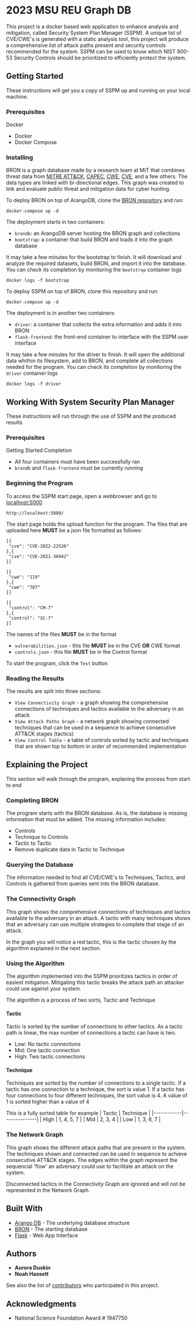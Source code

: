 # 2023 MSU REU Graph DB

This project is a docker based web application to enhance analysis and mitigation, called Security System Plan Manager (SSPM).
A unique list of CVE/CWE's is generated with a static analysis tool, this project will produce a comprehensive list of attack paths present and security controls recommended for the system. SSPM can be used to know which NIST 800-53 Security Controls should be prioritized to efficiently protect the system.

## Getting Started

These instructions will get you a copy of SSPM up and running on your local machine. 

### Prerequisites

Docker
- Docker
- Docker Compose

### Installing

BRON is a graph database made by a research team at MIT that combines threat data from [MITRE ATT&CK](https://attack.mitre.org/), [CAPEC](https://capec.mitre.org/), [CWE](https://cwe.mitre.org/), [CVE](https://nvd.nist.gov), and a few others. The data types are linked with bi-directional edges. This graph was created to link and evaluate public threat and mitigation data for cyber hunting.

To deploy BRON on top of ArangoDB, clone the [BRON repository](https://github.com/ALFA-group/BRON) and run:
```
docker-compose up -d
```
The deployment starts in two containers:
- `brondb`: an ArangoDB server hosting the BRON graph and collections
- `bootstrap`: a container that build BRON and loads it into the graph database

It may take a few minutes for the bootstrap to finish. It will download and analyze the required datasets,
build BRON, and import it into the database. You can check its completion by monitoring the `bootstrap` container logs
```
docker logs -f bootstrap
```

To deploy SSPM on top of BRON, clone this repository and run:
```
docker-compose up -d
```
The deployment is in another two containers:
- `driver`: a container that collects the extra information and adds it into BRON
- `flask-frontend`: the front-end container to interface with the SSPM user interface

It may take a few minutes for the driver to finish. It will open the additional data whithin its filesystem,
add to BRON, and complete all collections needed for the program. You can check its completion by monitoring
the `driver` container logs
```
docker logs -f driver
```
## Working With System Security Plan Manager

These instructions will run through the use of SSPM and the produced results

### Prerequisites

Getting Started Completion
- All four containers must have been successfully ran
- `brondb` and `flask-frontend` must be currently running

### Beginning the Program

To access the SSPM start page, open a webbrowser and go to [localhost:5000](http://localhost:5000/)
```
http://localhost:5000/
```

The start page holds the upload function for the program.
The files that are uploaded here **MUST** be a json file formatted as follows:
 ```
[{
  "cve": "CVE-2022-22536"
},{
  "cve": "CVE-2021-36942"
}]
 ```
 ```
[{
  "cwe": "119"
},{
  "cwe": "787"
}]
 ```
 ```
[{
  "control": "CM-7"
},{
  "control": "SC-7"
}]
 ```

 The names of the files **MUST** be in the format
 - `vulnerabilities.json` - this file **MUST** be in the CVE **OR** CWE format
 - `controls.json` - this file **MUST** be in the Control format

 To start the program, click the `Test` button

 ### Reading the Results

The results are split into three sections:
- `View Connectivity Graph` - a graph showing the comprehensive connections of techniques and tactics available to the adversary in an attack
- `View Attack Paths Graph` - a network graph showing connected techniques that can be used in a sequence to achieve consecutive ATT&CK stages (tactics)
- `View Control Table` - a table of controls sorted by tactic and techniques that are shown top to bottom in order of recommended implementation

## Explaining the Project

This section will walk through the program, explaning the process from start to end

### Completing BRON

The program starts with the BRON database. As is, the database is missing information that must be added. The missing information includes:
- Controls
- Technique to Controls
- Tactic to Tactic
- Remove duplicate data in Tactic to Technique

### Querying the Database

The information needed to find all CVE/CWE's to Techniques, Tactics, and Controls is gathered from queries sent into the BRON database.

### The Connectivity Graph

This graph shows the comprehensive connections of techniques and tactics available to the adversary in an attack.
A tactic with many techniques shows that an adversary can use multiple strategies to complete that stage of an attack.

In the graph you will notice a red tactic, this is the tactic chosen by the algorithm explained in the next section.

### Using the Algorithm 

The algorithm implemented into the SSPM prioritizes tactics in order of easiest mitigation.
Mitigating this tactic breaks the attack path an attacker could use against your system.

The algorithm is a process of two sorts, Tactic and Technique
#### Tactic 
Tactic is sorted by the sumber of connections to other tactics.
As a tactic path is linear, the max number of connections a tactic can have is two.
- Low: No tactic connections
- Mid: One tactic connection
- High: Two tactic connections
#### Technique
Techniques are sorted by the number of connections to a single tactic.
If a tactic has one connection to a technique, the sort is value 1.
If a tactic has four connections to four different techniques, the sort value is 4.
A value of 1 is sorted higher than a value of 4

This is a fully sorted table for example
| Tactic     |  Technique    |
|------------|---------------|
| High       |  1, 4, 5, 7   |
| Mid        |    2, 3, 4    |
| Low        |  1, 3, 6, 7   |

### The Network Graph

This graph shows the different attack paths that are present in the system.
The techniques shown and connected can be used in sequence to achieve consecutive ATT&CK stages.
The edges within the graph represent the sequencial 'flow' an adversary could use to facilitate an attack on the system.

Disconnected tactics in the Connectivity Graph are ignored and will not be represented in the Network Graph.

## Built With

* [Arango DB](https://www.arangodb.com/) - The underlying database structure
* [BRON](https://github.com/ALFA-group/BRON) - The starting database
* [Flask](https://flask.palletsprojects.com/en/2.3.x/) - Web App Interface

## Authors

* **Aurora Duskin**
* **Noah Hassett**

See also the list of [contributors](https://github.com/na245/reu-2023-flask/contributors) who participated in this project.

## Acknowledgments

* National Science Foundation Award # 1947750


